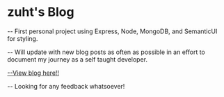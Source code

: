 <h1>zuht's Blog</h1>

<p>-- First personal project using Express, Node, MongoDB, and SemanticUI for styling.</p>
<p>-- Will update with new blog posts as often as possible in an effort to document my journey as a self taught developer.</p>

<a href="https://zuht-blog.herokuapp.com/"> --View blog here!!</a>

<p>-- Looking for any feedback whatsoever!</p>
